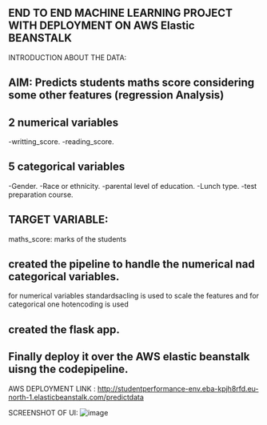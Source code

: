 ## END TO END MACHINE LEARNING PROJECT WITH DEPLOYMENT ON AWS Elastic BEANSTALK

INTRODUCTION ABOUT THE DATA:
## AIM: Predicts students maths score considering some other features (regression Analysis)
## 2 numerical variables
-writting_score.
-reading_score.
## 5 categorical variables
-Gender.
-Race or ethnicity.
-parental level of education.
-Lunch type.
-test preparation course.

## TARGET VARIABLE:
maths_score: marks of the students

## created the pipeline to handle the numerical nad categorical variables.
for numerical variables standardsacling is used to scale the features and for categorical one hotencoding is used 

## created the flask app.

## Finally deploy it over the AWS elastic beanstalk uisng the codepipeline.

AWS DEPLOYMENT LINK : 
http://studentperformance-env.eba-kpjh8rfd.eu-north-1.elasticbeanstalk.com/predictdata

SCREENSHOT OF UI:
![image](https://github.com/Bismabashir/student-performance-indicator/assets/154334661/a6fd9d26-ffdc-45b7-88c9-365e896b25f2)






